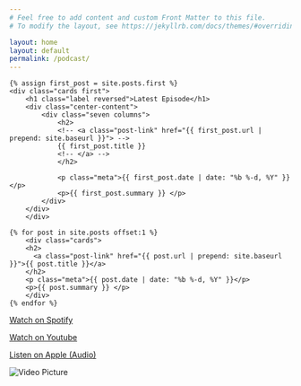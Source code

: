 ```yaml
---
# Feel free to add content and custom Front Matter to this file.
# To modify the layout, see https://jekyllrb.com/docs/themes/#overriding-theme-defaults

layout: home
layout: default
permalink: /podcast/
---
```


<!-- <p>Welcome to <strong>Steve Moy Show</strong>, a place to have open and honest discussions about all different topics! I'd always appreciate your feedback and you can get in touch with us on <a href="mailto:info.stephenmoy@gmail.com?subject=I found your website and wanted to say hi!">email</a> or on <a href="http://twitter.com/stevemoy1">twitter</a>!</p> -->

<div class="card-grid">
<!--   download="{{ first_post.title }}">Download Now</a>      -->
  <!--           <div class="four columns center-content">
                <a href="{{ first_post.file }}" class="button button-primary" 
            </div> -->
    
    {% assign first_post = site.posts.first %}
    <div class="cards first">
        <h1 class="label reversed">Latest Episode</h1>
        <div class="center-content">
            <div class="seven columns">
                <h2>
                <!-- <a class="post-link" href="{{ first_post.url | prepend: site.baseurl }}"> -->
                {{ first_post.title }}
                <!-- </a> -->
                </h2>
                
                <p class="meta">{{ first_post.date | date: "%b %-d, %Y" }}</p>
                <p>{{ first_post.summary }} </p> 
            </div>
        </div>            
        </div>
    
    {% for post in site.posts offset:1 %}
        <div class="cards">
        <h2>
          <a class="post-link" href="{{ post.url | prepend: site.baseurl }}">{{ post.title }}</a>
        </h2>
        <p class="meta">{{ post.date | date: "%b %-d, %Y" }}</p>
        <p>{{ post.summary }} </p>
        </div>
    {% endfor %}
    
</div>

<div class="container center-content extra-padding">
</div>


  [Watch on Spotify](https://open.spotify.com/show/3s3iApXZ8qaWRiijJ3BQE9)


  [Watch on Youtube](https://youtu.be/tgvEX-pH8wI)
  
  [Listen on Apple (Audio)](https://podcasts.apple.com/us/podcast/steve-moy-show/id1678431358)

  ![Video Picture](https://stephenmoy.com/podcast/images/Episode-001.png "First Episode")

<!-- This is the base Jekyll theme. You can find out more info about customizing your Jekyll theme, as well as basic Jekyll usage documentation at [jekyllrb.com](https://jekyllrb.com/)

You can find the source code for Minima at GitHub:
[jekyll][jekyll-organization] /
[minima](https://github.com/jekyll/minima)

You can find the source code for Jekyll at GitHub:
[jekyll][jekyll-organization] /
[jekyll](https://github.com/jekyll/jekyll)


[jekyll-organization]: https://github.com/jekyll -->